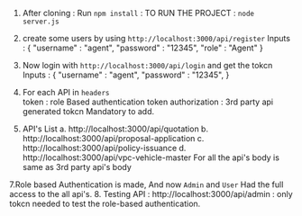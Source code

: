1. After cloning :  Run  `npm install`  : TO RUN THE PROJECT : `node server.js`
2. create some users by using `http://localhost:3000/api/register`
                Inputs : {
                            "username" : "agent",
                            "password" : "12345",
                            "role" : "Agent"
                        }
3. Now login with `http://localhost:3000/api/login` and get the tokcn
                     Inputs : {
                            "username" : "agent",
                            "password" : "12345",
                        }

4. For each API in `headers`  
        token : role Based authentication token
        authorization : 3rd party api generated tokcn
   Mandatory to add.
6. API's List
  a. http://localhost:3000/api/quotation
  b. http://localhost:3000/api/proposal-application
  c. http://localhost:3000/api/policy-issuance
  d. http://localhost:3000/api/vpc-vehicle-master
  For all the api's body is same as 3rd party api's body

7.Role based Authentication is made, And now `Admin` and `User` Had the full access to the all api's.
8. Testing API : http://localhost:3000/api/admin : only tokcn needed to test the role-based authentication.
